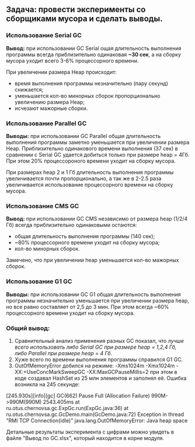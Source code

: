 ## Задача: провести эксперименты со сборщиками мусора и сделать выводы.

### Использование Serial GC
**Вывод:** при использовании GC Serial ощая длительность выполнения программы всегда приблизительно одинаковая **~30 сек**, а на сборку мусора уходит всего 3-6% процессорного времени.

При увеличении размера Heap происходит:
- время выполнения программы незначительно (пару секунд) снижается;
- уменьшается кол-во минорных сборок пропорционально увеличению размера Heap;
- исчезают мажорные сборки.

### Использование Parallel GC
**Выводы:** при использовании GC Parallel общая длительность выполнения программы заметно уменьшается при увеличении размера Heap. 
Приблизительно одинакового времени выполнения (37 сек) в сравнении с Serial GC удается добиться только при размере heap = 4Гб. При этом 20% процессороного времени уходит на сборку мусора.

При размерах heap 2 и 1 Гб длительность выполнения программы увеличивается почти пропорционально, а так же в 2-2.5 раза увеличивается использование процессорного времени на сборку мусора.

### Использование CMS GC
**Вывод:** при использовании GC CMS независимо от размера heap (1/2/4 Гб) всегда приблизительно одинаковыми остаются:
- общая длительность выполнения программы (140 сек);
- ~80% процессорного времени уходит на сборку мусора;
- кол-во минорных сборок.

Замечено, что при увеличении heap уменьшается кол-во мажорных сборок.

### Использование G1 GC
**Выводы:** при использовании GC G1 общая длительность выполнения программы незначительно уменьшается при увеличении размера heap, но все равно составляет от 2,5 до 3 мин. При этом всегда ~60% процессорного времени уходит на сборку мусора.

### Общий вывод: 
1. Сравнительный анализ применения разных GC показал, что *лучше всего использовать либо Serial GC при размере heap = 1,2,4 Гб, либо Parallel при размере heap = 4 Гб.*
2. Хуже всего по времени выполнения программы справился G1 GC.
3. OutOfMemoryError добился на режиме:
 -Xms1024m
 -Xmx1024m
 -XX:+UseConcMarkSweepGC
 -XX:MaxGCPauseMillis=2
при этом в коде создавал HashSet<Integer> из 25 млн элементов и заполнял её.
Ошибка возникла на 245 секунде:
 
[245.930s][info][gc] GC(662) Pause Full (Allocation Failure) 990M->990M(990M) 2543.405ms
 at ru.otus.chernovsa.gc.ExpGc.run(ExpGc.java:36)
 at ru.otus.chernovsa.gc.GcDemo.main(GcDemo.java:72)
Exception in thread "RMI TCP Connection(idle)" java.lang.OutOfMemoryError: Java heap space

Детальные результаты эксперимента с цифрами можно увидеть в файле "Вывод по GC.xlsx", который находится в корне модуля. 

